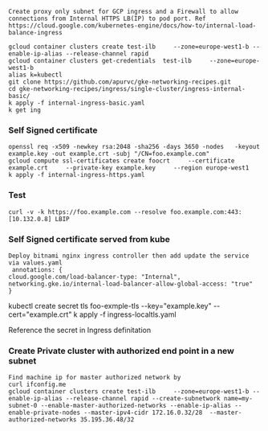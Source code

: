     Create proxy only subnet for GCP ingress and a Firewall to allow connections from Internal HTTPS LB(IP) to pod port. Ref https://cloud.google.com/kubernetes-engine/docs/how-to/internal-load-balance-ingress

    gcloud container clusters create test-ilb     --zone=europe-west1-b --enable-ip-alias --release-channel rapid
    gcloud container clusters get-credentials  test-ilb     --zone=europe-west1-b
    alias k=kubectl
    git clone https://github.com/apurvc/gke-networking-recipes.git
    cd gke-networking-recipes/ingress/single-cluster/ingress-internal-basic/
    k apply -f internal-ingress-basic.yaml
    k get ing
 ### Self Signed certificate   
 
    openssl req -x509 -newkey rsa:2048 -sha256 -days 3650 -nodes   -keyout example.key -out example.crt -subj "/CN=foo.example.com"
    gcloud compute ssl-certificates create foocrt     --certificate example.crt     --private-key example.key     --region europe-west1
    k apply -f internal-ingress-https.yaml
   
 ### Test
   
    curl -v -k https://foo.example.com --resolve foo.example.com:443:[10.132.0.8] LBIP 

 ### Self Signed certificate  served from kube  
 
    Deploy bitnami nginx ingress controller then add update the service via values.yaml
     annotations: {
    cloud.google.com/load-balancer-type: "Internal",
    networking.gke.io/internal-load-balancer-allow-global-access: "true"
    }

   kubectl create secret tls foo-exmple-tls --key="example.key" --cert="example.crt"
   k apply -f ingress-localtls.yaml

   Reference the secret in Ingress definitation 

  ### Create Private cluster with authorized end point in a new subnet
   
    Find machine ip for master authorized network by 
    curl ifconfig.me
    gcloud container clusters create test-ilb     --zone=europe-west1-b --enable-ip-alias --release-channel rapid --create-subnetwork name=my-subnet-0 --enable-master-authorized-networks --enable-ip-alias --enable-private-nodes --master-ipv4-cidr 172.16.0.32/28  --master-authorized-networks 35.195.36.48/32
